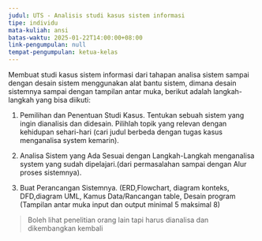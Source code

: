 ```yaml
---
judul: UTS - Analisis studi kasus sistem informasi
tipe: individu
mata-kuliah: ansi
batas-waktu: 2025-01-22T14:00:00+08:00
link-pengumpulan: null
tempat-pengumpulan: ketua-kelas
---
```


Membuat studi kasus sistem informasi dari tahapan analisa sistem sampai dengan desain sistem menggunakan alat bantu sistem, dimana desain sistemnya sampai dengan tampilan antar muka, berikut adalah langkah-langkah yang bisa diikuti:

1. Pemilihan dan Penentuan Studi Kasus. Tentukan sebuah sistem yang ingin dianalisis dan didesain. Pilihlah topik yang relevan dengan kehidupan sehari-hari (cari judul berbeda dengan tugas kasus menganalisa system kemarin).

2. Analisa Sistem yang Ada Sesuai dengan Langkah-Langkah menganalisa system yang sudah dipelajari.(dari permasalahan sampai dengan Alur proses sistemnya).

3. Buat Perancangan Sistemnya. (ERD,Flowchart, diagram konteks, DFD,diagram UML, Kamus Data/Rancangan table, Desain program (Tampilan antar muka input dan output minimal 5 maksimal 8)

> Boleh lihat penelitian orang lain tapi harus dianalisa dan dikembangkan kembali
